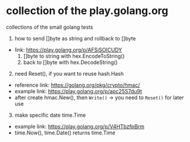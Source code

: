 # collection of the play.golang.org

collections of the small golang tests


1. how to send []byte as string and rollback to []byte
- link: https://play.golang.org/p/AFSiSOICUDY
  1) []byte to string with hex.EncodeToString()
  2) back to []byte with hex.DecodeString()


2. need Reset(), if you want to reuse hash.Hash
- reference link: https://golang.org/pkg/crypto/hmac/ 
- example link: https://play.golang.org/p/apc25S7du9t
- after create hmac.New(), then `Write()` -> you need to `Reset()` for later use

3. make specific date time.Time
- example link: https://play.golang.org/p/V4HTbzfpBrm
- time.Now(), time.Date() returns time.Time